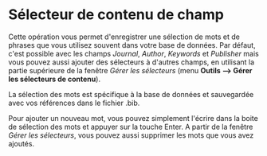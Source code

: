 Sélecteur de contenu de champ
=============================

Cette opération vous permet d'enregistrer une sélection de mots et de phrases que vous utilisez souvent dans votre base de données. Par défaut, c'est possible avec les champs *Journal*, *Author*, *Keywords* et *Publisher* mais vous pouvez aussi ajouter des sélecteurs à d'autres champs, en utilisant la partie supérieure de la fenêtre *Gérer les sélecteurs* (menu **Outils --&gt; Gérer les sélecteurs de contenu**).

La sélection des mots est spécifique à la base de données et sauvegardée avec vos références dans le fichier .bib.

Pour ajouter un nouveau mot, vous pouvez simplement l'écrire dans la boite de sélection des mots et appuyer sur la touche Enter. A partir de la fenêtre *Gérer les sélecteurs*, vous pouvez aussi supprimer les mots que vous avez ajoutés.
